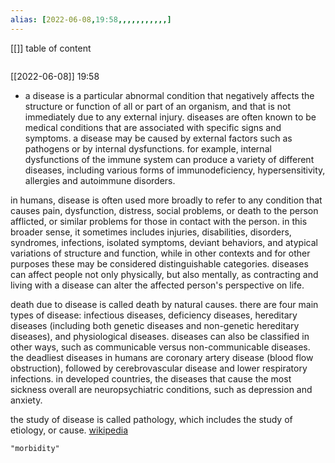 ```yaml
---
alias: [2022-06-08,19:58,,,,,,,,,,,]
---
```

[[]]
table of content
```toc
```

[[2022-06-08]] 19:58
- a disease is a particular abnormal condition that negatively affects the structure or function of all or part of an organism, and that is not immediately due to any external injury. diseases are often known to be medical conditions that are associated with specific signs and symptoms. a disease may be caused by external factors such as pathogens or by internal dysfunctions. for example, internal dysfunctions of the immune system can produce a variety of different diseases, including various forms of immunodeficiency, hypersensitivity, allergies and autoimmune disorders.

in humans, disease is often used more broadly to refer to any condition that causes pain, dysfunction, distress, social problems, or death to the person afflicted, or similar problems for those in contact with the person. in this broader sense, it sometimes includes injuries, disabilities, disorders, syndromes, infections, isolated symptoms, deviant behaviors, and atypical variations of structure and function, while in other contexts and for other purposes these may be considered distinguishable categories. diseases can affect people not only physically, but also mentally, as contracting and living with a disease can alter the affected person's perspective on life.

death due to disease is called death by natural causes. there are four main types of disease: infectious diseases, deficiency diseases, hereditary diseases (including both genetic diseases and non-genetic hereditary diseases), and physiological diseases. diseases can also be classified in other ways, such as communicable versus non-communicable diseases. the deadliest diseases in humans are coronary artery disease (blood flow obstruction), followed by cerebrovascular disease and lower respiratory infections. in developed countries, the diseases that cause the most sickness overall are neuropsychiatric conditions, such as depression and anxiety.

the study of disease is called pathology, which includes the study of etiology, or cause.
[wikipedia](https://en.wikipedia.org/wiki/disease)
```query
"morbidity"
```